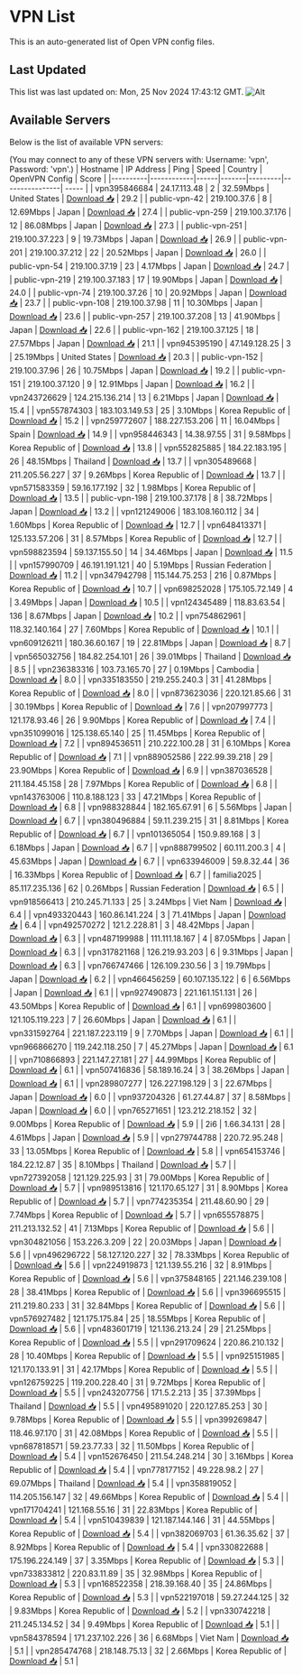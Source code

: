 # VPN List

This is an auto-generated list of Open VPN config files.

## Last Updated

This list was last updated on: Mon, 25 Nov 2024 17:43:12 GMT.
![Alt](https://repobeats.axiom.co/api/embed/186b98318ef1479477931607c1ad7d823f12451f.svg "Repobeats analytics image")

## Available Servers

Below is the list of available VPN servers:

(You may connect to any of these VPN servers with: Username: 'vpn', Password: 'vpn'.)
| Hostname | IP Address | Ping | Speed | Country | OpenVPN Config | Score |
|----------|------------|------|-------|---------|----------------| ----- |
| vpn395846684 | 24.17.113.48 | 2 | 32.59Mbps | United States | [Download 📥](./configs/server_0_US.ovpn) | 29.2 |
| public-vpn-42 | 219.100.37.6 | 8 | 12.69Mbps | Japan | [Download 📥](./configs/server_1_JP.ovpn) | 27.4 |
| public-vpn-259 | 219.100.37.176 | 12 | 86.08Mbps | Japan | [Download 📥](./configs/server_2_JP.ovpn) | 27.3 |
| public-vpn-251 | 219.100.37.223 | 9 | 19.73Mbps | Japan | [Download 📥](./configs/server_3_JP.ovpn) | 26.9 |
| public-vpn-201 | 219.100.37.212 | 22 | 20.52Mbps | Japan | [Download 📥](./configs/server_4_JP.ovpn) | 26.0 |
| public-vpn-54 | 219.100.37.19 | 23 | 4.17Mbps | Japan | [Download 📥](./configs/server_5_JP.ovpn) | 24.7 |
| public-vpn-219 | 219.100.37.183 | 17 | 19.90Mbps | Japan | [Download 📥](./configs/server_6_JP.ovpn) | 24.0 |
| public-vpn-74 | 219.100.37.26 | 10 | 20.92Mbps | Japan | [Download 📥](./configs/server_7_JP.ovpn) | 23.7 |
| public-vpn-108 | 219.100.37.98 | 11 | 10.30Mbps | Japan | [Download 📥](./configs/server_8_JP.ovpn) | 23.6 |
| public-vpn-257 | 219.100.37.208 | 13 | 41.90Mbps | Japan | [Download 📥](./configs/server_9_JP.ovpn) | 22.6 |
| public-vpn-162 | 219.100.37.125 | 18 | 27.57Mbps | Japan | [Download 📥](./configs/server_10_JP.ovpn) | 21.1 |
| vpn945395190 | 47.149.128.25 | 3 | 25.19Mbps | United States | [Download 📥](./configs/server_11_US.ovpn) | 20.3 |
| public-vpn-152 | 219.100.37.96 | 26 | 10.75Mbps | Japan | [Download 📥](./configs/server_12_JP.ovpn) | 19.2 |
| public-vpn-151 | 219.100.37.120 | 9 | 12.91Mbps | Japan | [Download 📥](./configs/server_13_JP.ovpn) | 16.2 |
| vpn243726629 | 124.215.136.214 | 13 | 6.21Mbps | Japan | [Download 📥](./configs/server_14_JP.ovpn) | 15.4 |
| vpn557874303 | 183.103.149.53 | 25 | 3.10Mbps | Korea Republic of | [Download 📥](./configs/server_15_KR.ovpn) | 15.2 |
| vpn259772607 | 188.227.153.206 | 11 | 16.04Mbps | Spain | [Download 📥](./configs/server_16_ES.ovpn) | 14.9 |
| vpn958446343 | 14.38.97.55 | 31 | 9.58Mbps | Korea Republic of | [Download 📥](./configs/server_17_KR.ovpn) | 13.8 |
| vpn552825885 | 184.22.183.195 | 26 | 48.15Mbps | Thailand | [Download 📥](./configs/server_18_TH.ovpn) | 13.7 |
| vpn305489668 | 211.205.56.227 | 37 | 9.26Mbps | Korea Republic of | [Download 📥](./configs/server_19_KR.ovpn) | 13.7 |
| vpn571583359 | 59.16.177.192 | 32 | 1.98Mbps | Korea Republic of | [Download 📥](./configs/server_20_KR.ovpn) | 13.5 |
| public-vpn-198 | 219.100.37.178 | 8 | 38.72Mbps | Japan | [Download 📥](./configs/server_21_JP.ovpn) | 13.2 |
| vpn121249006 | 183.108.160.112 | 34 | 1.60Mbps | Korea Republic of | [Download 📥](./configs/server_22_KR.ovpn) | 12.7 |
| vpn648413371 | 125.133.57.206 | 31 | 8.57Mbps | Korea Republic of | [Download 📥](./configs/server_23_KR.ovpn) | 12.7 |
| vpn598823594 | 59.137.155.50 | 14 | 34.46Mbps | Japan | [Download 📥](./configs/server_24_JP.ovpn) | 11.5 |
| vpn157990709 | 46.191.191.121 | 40 | 5.19Mbps | Russian Federation | [Download 📥](./configs/server_25_RU.ovpn) | 11.2 |
| vpn347942798 | 115.144.75.253 | 216 | 0.87Mbps | Korea Republic of | [Download 📥](./configs/server_26_KR.ovpn) | 10.7 |
| vpn698252028 | 175.105.72.149 | 4 | 3.49Mbps | Japan | [Download 📥](./configs/server_27_JP.ovpn) | 10.5 |
| vpn124345489 | 118.83.63.54 | 136 | 8.67Mbps | Japan | [Download 📥](./configs/server_28_JP.ovpn) | 10.2 |
| vpn754862961 | 118.32.140.164 | 27 | 7.60Mbps | Korea Republic of | [Download 📥](./configs/server_29_KR.ovpn) | 10.1 |
| vpn609126211 | 180.36.60.167 | 19 | 22.81Mbps | Japan | [Download 📥](./configs/server_30_JP.ovpn) | 8.7 |
| vpn565032756 | 184.82.254.101 | 26 | 39.01Mbps | Thailand | [Download 📥](./configs/server_31_TH.ovpn) | 8.5 |
| vpn236383316 | 103.73.165.70 | 27 | 0.19Mbps | Cambodia | [Download 📥](./configs/server_32_KH.ovpn) | 8.0 |
| vpn335183550 | 219.255.240.3 | 31 | 41.28Mbps | Korea Republic of | [Download 📥](./configs/server_33_KR.ovpn) | 8.0 |
| vpn873623036 | 220.121.85.66 | 31 | 30.19Mbps | Korea Republic of | [Download 📥](./configs/server_34_KR.ovpn) | 7.6 |
| vpn207997773 | 121.178.93.46 | 26 | 9.90Mbps | Korea Republic of | [Download 📥](./configs/server_35_KR.ovpn) | 7.4 |
| vpn351099016 | 125.138.65.140 | 25 | 11.45Mbps | Korea Republic of | [Download 📥](./configs/server_36_KR.ovpn) | 7.2 |
| vpn894536511 | 210.222.100.28 | 31 | 6.10Mbps | Korea Republic of | [Download 📥](./configs/server_37_KR.ovpn) | 7.1 |
| vpn889052586 | 222.99.39.218 | 29 | 23.90Mbps | Korea Republic of | [Download 📥](./configs/server_38_KR.ovpn) | 6.9 |
| vpn387036528 | 211.184.45.158 | 28 | 7.97Mbps | Korea Republic of | [Download 📥](./configs/server_39_KR.ovpn) | 6.8 |
| vpn143763006 | 110.8.188.123 | 33 | 47.21Mbps | Korea Republic of | [Download 📥](./configs/server_40_KR.ovpn) | 6.8 |
| vpn988328844 | 182.165.67.91 | 6 | 5.56Mbps | Japan | [Download 📥](./configs/server_41_JP.ovpn) | 6.7 |
| vpn380496884 | 59.11.239.215 | 31 | 8.81Mbps | Korea Republic of | [Download 📥](./configs/server_42_KR.ovpn) | 6.7 |
| vpn101365054 | 150.9.89.168 | 3 | 6.18Mbps | Japan | [Download 📥](./configs/server_43_JP.ovpn) | 6.7 |
| vpn888799502 | 60.111.200.3 | 4 | 45.63Mbps | Japan | [Download 📥](./configs/server_44_JP.ovpn) | 6.7 |
| vpn633946009 | 59.8.32.44 | 36 | 16.33Mbps | Korea Republic of | [Download 📥](./configs/server_45_KR.ovpn) | 6.7 |
| familia2025 | 85.117.235.136 | 62 | 0.26Mbps | Russian Federation | [Download 📥](./configs/server_46_RU.ovpn) | 6.5 |
| vpn918566413 | 210.245.71.133 | 25 | 3.24Mbps | Viet Nam | [Download 📥](./configs/server_47_VN.ovpn) | 6.4 |
| vpn493320443 | 160.86.141.224 | 3 | 71.41Mbps | Japan | [Download 📥](./configs/server_48_JP.ovpn) | 6.4 |
| vpn492570272 | 121.2.228.81 | 3 | 48.42Mbps | Japan | [Download 📥](./configs/server_49_JP.ovpn) | 6.3 |
| vpn487199988 | 111.111.18.167 | 4 | 87.05Mbps | Japan | [Download 📥](./configs/server_50_JP.ovpn) | 6.3 |
| vpn317821168 | 126.219.93.203 | 6 | 9.31Mbps | Japan | [Download 📥](./configs/server_51_JP.ovpn) | 6.3 |
| vpn766747466 | 126.109.230.56 | 3 | 19.79Mbps | Japan | [Download 📥](./configs/server_52_JP.ovpn) | 6.2 |
| vpn466456259 | 60.107.135.122 | 6 | 6.56Mbps | Japan | [Download 📥](./configs/server_53_JP.ovpn) | 6.1 |
| vpn927490873 | 221.161.151.131 | 26 | 43.50Mbps | Korea Republic of | [Download 📥](./configs/server_54_KR.ovpn) | 6.1 |
| vpn699803600 | 121.105.119.223 | 7 | 26.60Mbps | Japan | [Download 📥](./configs/server_55_JP.ovpn) | 6.1 |
| vpn331592764 | 221.187.223.119 | 9 | 7.70Mbps | Japan | [Download 📥](./configs/server_56_JP.ovpn) | 6.1 |
| vpn966866270 | 119.242.118.250 | 7 | 45.27Mbps | Japan | [Download 📥](./configs/server_57_JP.ovpn) | 6.1 |
| vpn710866893 | 221.147.27.181 | 27 | 44.99Mbps | Korea Republic of | [Download 📥](./configs/server_58_KR.ovpn) | 6.1 |
| vpn507416836 | 58.189.16.24 | 3 | 38.26Mbps | Japan | [Download 📥](./configs/server_59_JP.ovpn) | 6.1 |
| vpn289807277 | 126.227.198.129 | 3 | 22.67Mbps | Japan | [Download 📥](./configs/server_60_JP.ovpn) | 6.0 |
| vpn937204326 | 61.27.44.87 | 37 | 8.58Mbps | Japan | [Download 📥](./configs/server_61_JP.ovpn) | 6.0 |
| vpn765271651 | 123.212.218.152 | 32 | 9.00Mbps | Korea Republic of | [Download 📥](./configs/server_62_KR.ovpn) | 5.9 |
| 2i6 | 1.66.34.131 | 28 | 4.61Mbps | Japan | [Download 📥](./configs/server_63_JP.ovpn) | 5.9 |
| vpn279744788 | 220.72.95.248 | 33 | 13.05Mbps | Korea Republic of | [Download 📥](./configs/server_64_KR.ovpn) | 5.8 |
| vpn654153746 | 184.22.12.87 | 35 | 8.10Mbps | Thailand | [Download 📥](./configs/server_65_TH.ovpn) | 5.7 |
| vpn727392058 | 121.129.225.93 | 31 | 79.00Mbps | Korea Republic of | [Download 📥](./configs/server_66_KR.ovpn) | 5.7 |
| vpn989513816 | 121.170.65.127 | 31 | 8.90Mbps | Korea Republic of | [Download 📥](./configs/server_67_KR.ovpn) | 5.7 |
| vpn774235354 | 211.48.60.90 | 29 | 7.74Mbps | Korea Republic of | [Download 📥](./configs/server_68_KR.ovpn) | 5.7 |
| vpn655578875 | 211.213.132.52 | 41 | 7.13Mbps | Korea Republic of | [Download 📥](./configs/server_69_KR.ovpn) | 5.6 |
| vpn304821056 | 153.226.3.209 | 22 | 20.03Mbps | Japan | [Download 📥](./configs/server_70_JP.ovpn) | 5.6 |
| vpn496296722 | 58.127.120.227 | 32 | 78.33Mbps | Korea Republic of | [Download 📥](./configs/server_71_KR.ovpn) | 5.6 |
| vpn224919873 | 121.139.55.216 | 32 | 8.91Mbps | Korea Republic of | [Download 📥](./configs/server_72_KR.ovpn) | 5.6 |
| vpn375848165 | 221.146.239.108 | 28 | 38.41Mbps | Korea Republic of | [Download 📥](./configs/server_73_KR.ovpn) | 5.6 |
| vpn396695515 | 211.219.80.233 | 31 | 32.84Mbps | Korea Republic of | [Download 📥](./configs/server_74_KR.ovpn) | 5.6 |
| vpn576927482 | 121.175.175.84 | 25 | 18.55Mbps | Korea Republic of | [Download 📥](./configs/server_75_KR.ovpn) | 5.6 |
| vpn483601719 | 121.136.213.24 | 29 | 21.25Mbps | Korea Republic of | [Download 📥](./configs/server_76_KR.ovpn) | 5.5 |
| vpn291709624 | 220.86.210.132 | 28 | 10.40Mbps | Korea Republic of | [Download 📥](./configs/server_77_KR.ovpn) | 5.5 |
| vpn925151985 | 121.170.133.91 | 31 | 42.17Mbps | Korea Republic of | [Download 📥](./configs/server_78_KR.ovpn) | 5.5 |
| vpn126759225 | 119.200.228.40 | 31 | 9.72Mbps | Korea Republic of | [Download 📥](./configs/server_79_KR.ovpn) | 5.5 |
| vpn243207756 | 171.5.2.213 | 35 | 37.39Mbps | Thailand | [Download 📥](./configs/server_80_TH.ovpn) | 5.5 |
| vpn495891020 | 220.127.85.253 | 30 | 9.78Mbps | Korea Republic of | [Download 📥](./configs/server_81_KR.ovpn) | 5.5 |
| vpn399269847 | 118.46.97.170 | 31 | 42.08Mbps | Korea Republic of | [Download 📥](./configs/server_82_KR.ovpn) | 5.5 |
| vpn687818571 | 59.23.77.33 | 32 | 11.50Mbps | Korea Republic of | [Download 📥](./configs/server_83_KR.ovpn) | 5.4 |
| vpn152676450 | 211.54.248.214 | 30 | 3.16Mbps | Korea Republic of | [Download 📥](./configs/server_84_KR.ovpn) | 5.4 |
| vpn778177152 | 49.228.98.2 | 27 | 69.07Mbps | Thailand | [Download 📥](./configs/server_85_TH.ovpn) | 5.4 |
| vpn358819052 | 114.205.156.147 | 32 | 49.66Mbps | Korea Republic of | [Download 📥](./configs/server_86_KR.ovpn) | 5.4 |
| vpn171704241 | 121.168.55.16 | 31 | 22.83Mbps | Korea Republic of | [Download 📥](./configs/server_87_KR.ovpn) | 5.4 |
| vpn510439839 | 121.187.144.146 | 31 | 44.55Mbps | Korea Republic of | [Download 📥](./configs/server_88_KR.ovpn) | 5.4 |
| vpn382069703 | 61.36.35.62 | 37 | 8.92Mbps | Korea Republic of | [Download 📥](./configs/server_89_KR.ovpn) | 5.4 |
| vpn330822688 | 175.196.224.149 | 37 | 3.35Mbps | Korea Republic of | [Download 📥](./configs/server_90_KR.ovpn) | 5.3 |
| vpn733833812 | 220.83.11.89 | 35 | 32.98Mbps | Korea Republic of | [Download 📥](./configs/server_91_KR.ovpn) | 5.3 |
| vpn168522358 | 218.39.168.40 | 35 | 24.86Mbps | Korea Republic of | [Download 📥](./configs/server_92_KR.ovpn) | 5.3 |
| vpn522197018 | 59.27.244.125 | 32 | 9.83Mbps | Korea Republic of | [Download 📥](./configs/server_93_KR.ovpn) | 5.2 |
| vpn330742218 | 211.245.134.52 | 34 | 9.49Mbps | Korea Republic of | [Download 📥](./configs/server_94_KR.ovpn) | 5.1 |
| vpn584378594 | 171.237.102.226 | 36 | 6.68Mbps | Viet Nam | [Download 📥](./configs/server_95_VN.ovpn) | 5.1 |
| vpn285474768 | 218.148.75.13 | 32 | 2.66Mbps | Korea Republic of | [Download 📥](./configs/server_96_KR.ovpn) | 5.1 |
